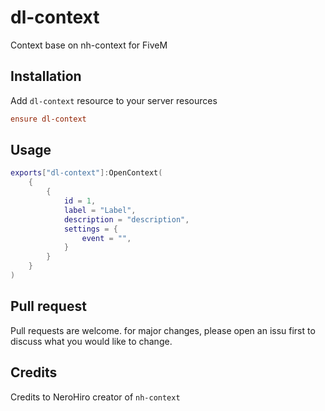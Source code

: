 # dl-context

Context base on nh-context for FiveM

## Installation

Add `dl-context` resource to your server resources

```cfg
ensure dl-context
```

## Usage

```lua
exports["dl-context"]:OpenContext(
    {
        {
            id = 1,
            label = "Label",
            description = "description",
            settings = {
                event = "",
            }
        }
    }
)
```

## Pull request

Pull requests are welcome. for major changes, please open an issu first to discuss what you would like to change.

## Credits

Credits to NeroHiro creator of `nh-context`